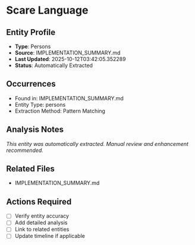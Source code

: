 # Scare Language

## Entity Profile
- **Type**: Persons
- **Source**: IMPLEMENTATION_SUMMARY.md
- **Last Updated**: 2025-10-12T03:42:05.352289
- **Status**: Automatically Extracted

## Occurrences
- Found in: IMPLEMENTATION_SUMMARY.md
- Entity Type: persons
- Extraction Method: Pattern Matching

## Analysis Notes
*This entity was automatically extracted. Manual review and enhancement recommended.*

## Related Files
- IMPLEMENTATION_SUMMARY.md

## Actions Required
- [ ] Verify entity accuracy
- [ ] Add detailed analysis
- [ ] Link to related entities
- [ ] Update timeline if applicable
